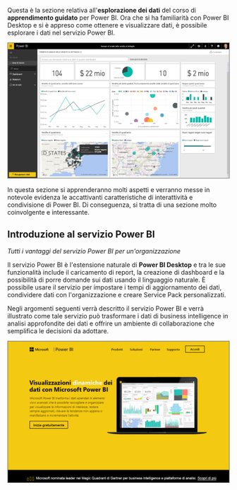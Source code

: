 Questa è la sezione relativa all'**esplorazione dei dati** del corso di **apprendimento guidato** per Power BI. Ora che si ha familiarità con Power BI Desktop e si è appreso come ottenere e visualizzare dati, è possibile esplorare i dati nel servizio Power BI.

![](media/4-0-intro-power-bi-service/4-0_2.png)

In questa sezione si apprenderanno molti aspetti e verranno messe in notevole evidenza le accattivanti caratteristiche di interattività e condivisione di Power BI. Di conseguenza, si tratta di una sezione molto coinvolgente e interessante.

## <a name="introduction-to-the-power-bi-service"></a>Introduzione al servizio Power BI
*Tutti i vantaggi del servizio Power BI per un'organizzazione*

Il servizio Power BI è l'estensione naturale di **Power BI Desktop** e tra le sue funzionalità include il caricamento di report, la creazione di dashboard e la possibilità di porre domande sui dati usando il linguaggio naturale. È possibile usare il servizio per impostare i tempi di aggiornamento dei dati, condividere dati con l'organizzazione e creare Service Pack personalizzati.

Negli argomenti seguenti verrà descritto il servizio Power BI e verrà illustrato come tale servizio può trasformare i dati di business intelligence in analisi approfondite dei dati e offrire un ambiente di collaborazione che semplifica le decisioni da adottare.

![](media/4-0-intro-power-bi-service/4-0_1.png)

